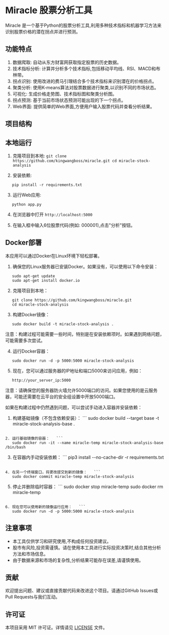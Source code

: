 # Miracle 股票分析工具

Miracle 是一个基于Python的股票分析工具,利用多种技术指标和机器学习方法来识别股票价格的潜在拐点并进行预测。

## 功能特点

1. 数据爬取: 自动从东方财富网获取指定股票的历史数据。
2. 技术指标分析: 计算并分析多个技术指标,包括移动平均线、RSI、MACD和布林带。
3. 拐点识别: 使用改进的费马引理结合多个技术指标来识别潜在的价格拐点。
4. 聚类分析: 使用K-means算法对股票数据进行聚类,以识别不同的市场状态。
5. 可视化: 生成价格走势图、技术指标图和聚类分析图。
6. 拐点预测: 基于当前市场状态预测可能出现的下一个拐点。
7. Web界面: 提供简单的Web界面,方便用户输入股票代码并查看分析结果。

## 项目结构

## 本地运行

1. 克隆项目到本地:   ```
   git clone https://github.com/kingwangboss/miracle.git
   cd miracle-stock-analysis   ```

2. 安装依赖:   
```
   pip install -r requirements.txt   
```

3. 运行Web应用:   
```
   python app.py   
```

4. 在浏览器中打开 `http://localhost:5000`

5. 在输入框中输入6位股票代码(例如: 000001),点击"分析"按钮。

## Docker部署

本应用可以通过Docker在Linux环境下轻松部署。

1. 确保您的Linux服务器已安装Docker。如果没有，可以使用以下命令安装：   
```
   sudo apt-get update
   sudo apt-get install docker.io   
```

2. 克隆项目到本地：   
```
   git clone https://github.com/kingwangboss/miracle.git
   cd miracle-stock-analysis   
```

3. 构建Docker镜像：   
```
   sudo docker build -t miracle-stock-analysis .
```

   注意：构建过程可能需要一些时间，特别是在安装依赖项时。如果遇到网络问题，可能需要多次尝试。

4. 运行Docker容器：   
```
   sudo docker run -d -p 5000:5000 miracle-stock-analysis
```

5. 现在，您可以通过服务器的IP地址和端口5000来访问应用，例如：   
```
   http://your_server_ip:5000
```

注意：请确保您的服务器防火墙允许5000端口的访问。如果您使用的是云服务器，可能还需要在云平台的安全组设置中开放5000端口。

如果在构建过程中仍然遇到问题，可以尝试手动进入容器并安装依赖：

1. 构建基础镜像（不包含依赖安装）：   ```
   sudo docker build --target base -t miracle-stock-analysis-base .
```

2. 运行基础镜像的容器：   ```
   sudo docker run -it --name miracle-temp miracle-stock-analysis-base /bin/bash
```

3. 在容器内手动安装依赖：   ```
   pip3 install --no-cache-dir -r requirements.txt
```

4. 在另一个终端窗口，将更改提交到新的镜像：   ```
   sudo docker commit miracle-temp miracle-stock-analysis
```

5. 停止并删除临时容器：   ```
   sudo docker stop miracle-temp
   sudo docker rm miracle-temp
```

6. 现在您可以使用新的镜像运行应用：   ```
   sudo docker run -d -p 5000:5000 miracle-stock-analysis
```

## 注意事项

- 本工具仅供学习和研究使用,不构成任何投资建议。
- 股市有风险,投资需谨慎。请在使用本工具进行实际投资决策时,结合其他分析方法和市场信息。
- 由于数据来源和市场的复杂性,分析结果可能存在误差,请谨慎使用。

## 贡献

欢迎提出问题、建议或直接贡献代码来改进这个项目。请通过GitHub Issues或Pull Requests与我们互动。

## 许可证

本项目采用 MIT 许可证。详情请见 [LICENSE](LICENSE) 文件。
